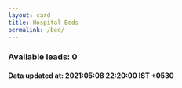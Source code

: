 ```yaml
---
layout: card
title: Hospital Beds
permalink: /bed/
---
```

<h3> Available leads: 0</h3><div align="center">
 <div class="btn-group">
</div>
</div>
<h4> Data updated at: 2021:05:08 22:20:00 IST +0530 </h4>